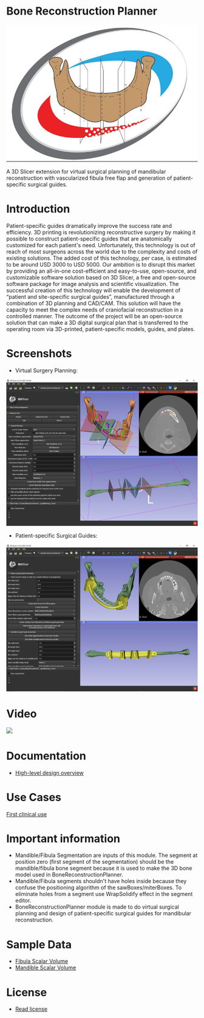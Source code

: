 # Bone Reconstruction Planner

![](BoneReconstructionPlanner.jpg)

A 3D Slicer extension for virtual surgical planning of mandibular reconstruction with vascularized fibula free flap and generation of patient-specific surgical guides. 

# Introduction

Patient-specific guides dramatically improve the success rate and efficiency. 3D printing is revolutionizing reconstructive surgery by making it possible to construct patient-specific guides that are anatomically customized for each patient's need. Unfortunately, this technology is out of reach of most surgeons across the world due to the complexity and costs of existing solutions. The added cost of this technology, per case, is estimated to be around USD 3000 to USD 5000. Our ambition is to disrupt this market by providing an all-in-one cost-efficient and easy-to-use, open-source, and customizable software solution based on 3D Slicer, a free and open-source software package for image analysis and scientific visualization. The successful creation of this technology will enable the development of “patient and site-specific surgical guides”, manufactured through a combination of 3D planning and CAD/CAM. This solution will have the capacity to meet the complex needs of craniofacial reconstruction in a controlled manner. The outcome of the project will be an open-source solution that can make a 3D digital surgical plan that is transferred to the operating room via 3D-printed, patient-specific models, guides, and plates.

# Screenshots

- Virtual Surgery Planning:

![](BoneReconstructionPlanner/Resources/Screenshots/screenshotPlanning.png)

- Patient-specific Surgical Guides:

![](BoneReconstructionPlanner/Resources/Screenshots/screenshotPatientSpecificSurgicalGuides.png)


# Video

 <a href="https://youtu.be/wsr_g_1E_pw" target="_blanck"><img src="https://raw.githubusercontent.com/SlicerIGT/SlicerBoneReconstructionPlanner/main/BoneReconstructionPlanner/Resources/Screenshots/videoThumbnail.png" /></a>
# Documentation

- [High-level design overview](https://github.com/SlicerIGT/SlicerBoneReconstructionPlanner/raw/main/Docs/Design.pptx)

# Use Cases
[First clinical use](https://github.com/SlicerIGT/SlicerBoneReconstructionPlanner/discussions/40)

# Important information
- Mandible/Fibula Segmentation are inputs of this module. The segment at position zero (first segment of the segmentation) should be the mandible/fibula bone segment because it is used to make the 3D bone model used in BoneReconstructionPlanner.
- Mandible/Fibula segments shouldn't have holes inside because they confuse the positioning algorithm of the sawBoxes/miterBoxes. To eliminate holes from a segment use WrapSolidify effect in the segment editor.
- BoneReconstructionPlanner module is made to do virtual surgical planning and design of patient-specific surgical guides for mandibular reconstruction.

# Sample Data
- <a href="https://github.com/SlicerIGT/SlicerBoneReconstructionPlanner/releases/download/TestingData/Fibula.nrrd" >Fibula Scalar Volume</a>
- <a href="https://github.com/SlicerIGT/SlicerBoneReconstructionPlanner/releases/download/TestingData/ResectedMandible.nrrd" >Mandible Scalar Volume</a>

# License
- <a href="https://github.com/SlicerIGT/SlicerBoneReconstructionPlanner/blob/main/LICENSE" >Read license</a>
